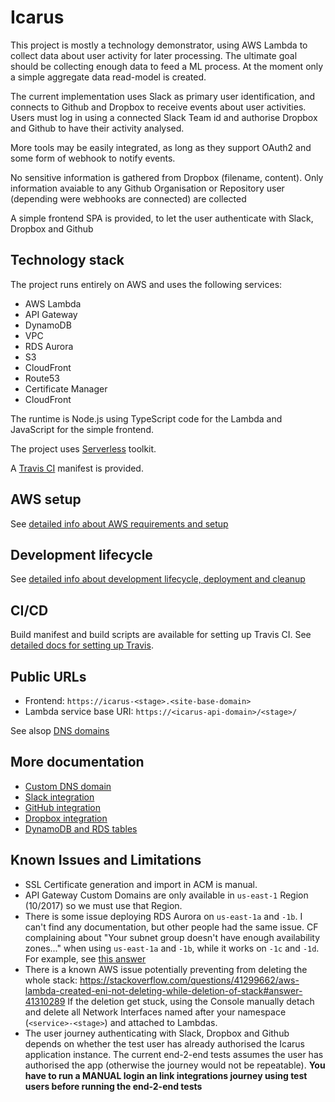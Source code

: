 # Icarus

This project is mostly a technology demonstrator, using AWS Lambda to collect data about user activity
for later processing.
The ultimate goal should be collecting enough data to feed a ML process. At the moment only a simple aggregate data read-model is created.

The current implementation uses Slack as primary user identification, and connects to Github and Dropbox to receive events about user activities.
Users must log in using a connected Slack Team id and authorise Dropbox and Github to have their activity analysed.

More tools may be easily integrated, as long as they support OAuth2 and some form of webhook to notify events.

No sensitive information is gathered from Dropbox (filename, content).
Only information avaiable to any Github Organisation or Repository user (depending were webhooks are connected) are collected

A simple frontend SPA is provided, to let the user authenticate with Slack, Dropbox and Github

## Technology stack

The project runs entirely on AWS and uses the following services:
- AWS Lambda
- API Gateway
- DynamoDB
- VPC
- RDS Aurora
- S3
- CloudFront
- Route53
- Certificate Manager
- CloudFront

The runtime is Node.js using TypeScript code for the Lambda and JavaScript for the simple frontend.

The project uses [Serverless](https://serverless.com/) toolkit.

A [Travis CI](https://travis-ci.org/) manifest is provided.


## AWS setup

See [detailed info about AWS requirements and setup](./docs/aws.md)


## Development lifecycle

See [detailed info about development lifecycle, deployment and cleanup](./docs/development.md)

## CI/CD

Build manifest and build scripts are available for setting up Travis CI.
See [detailed docs for setting up Travis](./docs/travis_ci.md).


## Public URLs

* Frontend: `https://icarus-<stage>.<site-base-domain>`
* Lambda service base URI: `https://<icarus-api-domain>/<stage>/`

See alsop [DNS domains](./docs/aws.md#DNS-Domains)

## More documentation


* [Custom DNS domain](./docs/custom_domain.md)
* [Slack integration](./docs/slack_integration.md)
* [GitHub integration](./docs/github_integration.md)
* [Dropbox integration](./docs/dropbox_integration.md)
* [DynamoDB and RDS tables](./docs/tables.md)


## Known Issues and Limitations

* SSL Certificate generation and import in ACM is manual.
* API Gateway Custom Domains are only available in `us-east-1` Region (10/2017) so we must use that Region.
* There is some issue deploying RDS Aurora on `us-east-1a` and `-1b`. I can't find any documentation, but other people had the same issue. CF complaining about "Your subnet group doesn't have enough availability zones..." when using `us-east-1a` and `-1b`, while it works on `-1c` and `-1d`. For example, see [this answer](https://stackoverflow.com/questions/44924723/creation-rds-aurora-cluster-via-cloudformation#answer-45340611)
* There is a known AWS issue potentially preventing from deleting the whole stack: https://stackoverflow.com/questions/41299662/aws-lambda-created-eni-not-deleting-while-deletion-of-stack#answer-41310289 If the deletion get stuck, using the Console manually detach and delete all Network Interfaces named after your namespace (`<service>-<stage>`) and attached to Lambdas.
* The user journey authenticating with Slack, Dropbox and Github depends on whether the test user has already authorised the Icarus application instance. The current end-2-end tests assumes the user has authorised the app (otherwise the journey would not be repeatable). **You have to run a MANUAL login an link integrations journey using test users before running the end-2-end tests**